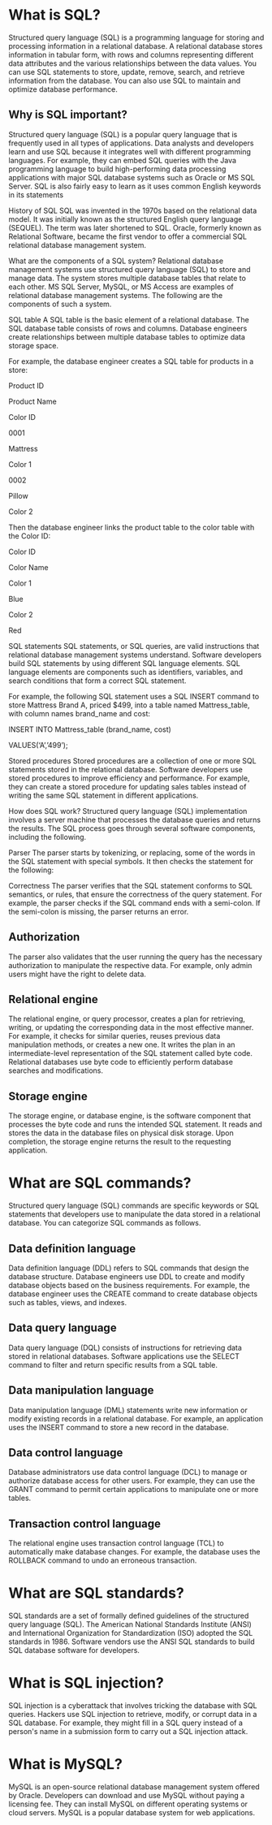 # What is SQL?

Structured query language (SQL) is a programming language for storing and processing information in a relational database. A relational database stores information in tabular form, with rows and columns representing different data attributes and the various relationships between the data values. You can use SQL statements to store, update, remove, search, and retrieve information from the database. You can also use SQL to maintain and optimize database performance.

## Why is SQL important?

Structured query language (SQL) is a popular query language that is frequently used in all types of applications. Data analysts and developers learn and use SQL because it integrates well with different programming languages. For example, they can embed SQL queries with the Java programming language to build high-performing data processing applications with major SQL database systems such as Oracle or MS SQL Server. SQL is also fairly easy to learn as it uses common English keywords in its statements

History of SQL
SQL was invented in the 1970s based on the relational data model. It was initially known as the structured English query language (SEQUEL). The term was later shortened to SQL. Oracle, formerly known as Relational Software, became the first vendor to offer a commercial SQL relational database management system.

What are the components of a SQL system?
Relational database management systems use structured query language (SQL) to store and manage data. The system stores multiple database tables that relate to each other. MS SQL Server, MySQL, or MS Access are examples of relational database management systems. The following are the components of such a system. 

SQL table
A SQL table is the basic element of a relational database. The SQL database table consists of rows and columns. Database engineers create relationships between multiple database tables to optimize data storage space.

For example, the database engineer creates a SQL table for products in a store: 

Product ID

Product Name

Color ID

0001

Mattress

Color 1

0002

Pillow

Color 2

Then the database engineer links the product table to the color table with the Color ID:

Color ID

Color Name

Color 1

Blue

Color 2

Red

SQL statements
SQL statements, or SQL queries, are valid instructions that relational database management systems understand. Software developers build SQL statements by using different SQL language elements. SQL language elements are components such as identifiers, variables, and search conditions that form a correct SQL statement.

For example, the following SQL statement uses a SQL INSERT command to store Mattress Brand A, priced $499, into a table named Mattress_table, with column names brand_name and cost:

INSERT INTO Mattress_table (brand_name, cost)

VALUES(‘A’,’499’);

Stored procedures
Stored procedures are a collection of one or more SQL statements stored in the relational database. Software developers use stored procedures to improve efficiency and performance. For example, they can create a stored procedure for updating sales tables instead of writing the same SQL statement in different applications. 

How does SQL work?
Structured query language (SQL) implementation involves a server machine that processes the database queries and returns the results. The SQL process goes through several software components, including the following. 

Parser
The parser starts by tokenizing, or replacing, some of the words in the SQL statement with special symbols. It then checks the statement for the following:

Correctness
The parser verifies that the SQL statement conforms to SQL semantics, or rules, that ensure the correctness of the query statement. For example, the parser checks if the SQL command ends with a semi-colon. If the semi-colon is missing, the parser returns an error.

## Authorization

The parser also validates that the user running the query has the necessary authorization to manipulate the respective data. For example, only admin users might have the right to delete data. 

## Relational engine

The relational engine, or query processor, creates a plan for retrieving, writing, or updating the corresponding data in the most effective manner. For example, it checks for similar queries, reuses previous data manipulation methods, or creates a new one. It writes the plan in an intermediate-level representation of the SQL statement called byte code. Relational databases use byte code to efficiently perform database searches and modifications. 

## Storage engine
The storage engine, or database engine, is the software component that processes the byte code and runs the intended SQL statement. It reads and stores the data in the database files on physical disk storage. Upon completion, the storage engine returns the result to the requesting application.

# What are SQL commands?

Structured query language (SQL) commands are specific keywords or SQL statements that developers use to manipulate the data stored in a relational database. You can categorize SQL commands as follows.

## Data definition language 

Data definition language (DDL) refers to SQL commands that design the database structure. Database engineers use DDL to create and modify database objects based on the business requirements. For example, the database engineer uses the CREATE command to create database objects such as tables, views, and indexes.

## Data query language

Data query language (DQL) consists of instructions for retrieving data stored in relational databases. Software applications use the SELECT command to filter and return specific results from a SQL table. 

## Data manipulation language

Data manipulation language (DML) statements write new information or modify existing records in a relational database. For example, an application uses the INSERT command to store a new record in the database.

## Data control language

Database administrators use data control language (DCL) to manage or authorize database access for other users. For example, they can use the GRANT command to permit certain applications to manipulate one or more tables. 

## Transaction control language
The relational engine uses transaction control language (TCL) to automatically make database changes. For example, the database uses the ROLLBACK command to undo an erroneous transaction. 

# What are SQL standards?

SQL standards are a set of formally defined guidelines of the structured query language (SQL). The American National Standards Institute (ANSI) and International Organization for Standardization (ISO) adopted the SQL standards in 1986. Software vendors use the ANSI SQL standards to build SQL database software for developers.

# What is SQL injection?

SQL injection is a cyberattack that involves tricking the database with SQL queries. Hackers use SQL injection to retrieve, modify, or corrupt data in a SQL database. For example, they might fill in a SQL query instead of a person's name in a submission form to carry out a SQL injection attack.

# What is MySQL?

MySQL is an open-source relational database management system offered by Oracle. Developers can download and use MySQL without paying a licensing fee. They can install MySQL on different operating systems or cloud servers. MySQL is a popular database system for web applications. 
